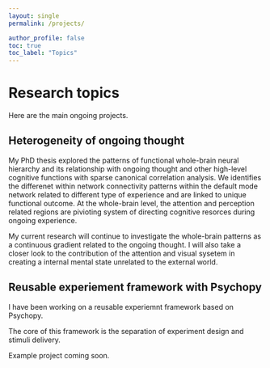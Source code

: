 ```yaml
---
layout: single
permalink: /projects/

author_profile: false
toc: true
toc_label: "Topics"
---
```

# Research topics
Here are the main ongoing projects.

## Heterogeneity of ongoing thought
My PhD thesis explored the patterns of functional whole-brain neural hierarchy and its relationship with ongoing thought and other high-level cognitive functions with sparse canonical correlation analysis.
We identifies the differenet within network connectivity patterns within the default mode network related to different type of experience and are linked to unique functional outcome. 
At the whole-brain level, the attention and perception related regions are pivioting system of directing cognitive resorces during ongoing experience.

My current research will continue to investigate the whole-brain patterns as a continuous gradient related to the ongoing thought. 
I will also take a closer look to the contribution of the attention and visual sysetem in creating a internal mental state unrelated to the external world.

<!-- 
### Whole-brain functional profile

### Embedded gradient

### Sensory and attention system 
-->

## Reusable experiement framework with Psychopy


I have been working on a reusable experiemnt framework based on Psychopy. 

The core of this framework is the separation of experiment design and stimuli delivery. 

Example project coming soon.
<!-- 
[GitHub repository to an example experiment.](https://github.com/htwangtw/psychopy-cookiecutter-template){:target="_blank"}
-->

